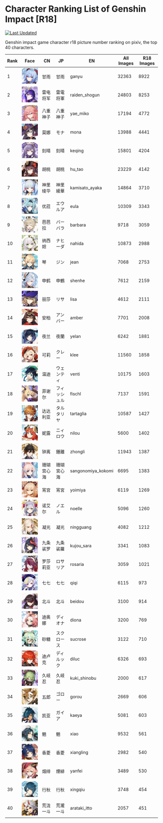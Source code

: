 # Character Ranking List of Genshin Impact [R18]

[![Last Updated](https://img.shields.io/endpoint?url=https://gist.githubusercontent.com/narugo1992/254442dea2e77cf46366df97f499242f/raw/data_last_update.json)](https://huggingface.co/datasets/deepghs/game_characters)

Genshin impact game character r18 picture number ranking on pixiv, the top 40 characters. 

|   Rank | Face                                                        | CN    | JP     | EN                 |   All Images |   R18 Images |
|--------|-------------------------------------------------------------|-------|--------|--------------------|--------------|--------------|
|      1 | ![ganyu](./images/logo_ganyu.png)                           | 甘雨    | 甘雨     | ganyu              |        32363 |         8922 |
|      2 | ![raiden_shogun](./images/logo_raiden_shogun.png)           | 雷电将军  | 雷電将軍   | raiden_shogun      |        24803 |         8253 |
|      3 | ![yae_miko](./images/logo_yae_miko.png)                     | 八重神子  | 八重神子   | yae_miko           |        17194 |         4772 |
|      4 | ![mona](./images/logo_mona.png)                             | 莫娜    | モナ     | mona               |        13988 |         4441 |
|      5 | ![keqing](./images/logo_keqing.png)                         | 刻晴    | 刻晴     | keqing             |        15801 |         4204 |
|      6 | ![hu_tao](./images/logo_hu_tao.png)                         | 胡桃    | 胡桃     | hu_tao             |        23229 |         4142 |
|      7 | ![kamisato_ayaka](./images/logo_kamisato_ayaka.png)         | 神里绫华  | 神里綾華   | kamisato_ayaka     |        14864 |         3710 |
|      8 | ![eula](./images/logo_eula.png)                             | 优菈    | エウルア   | eula               |        10309 |         3343 |
|      9 | ![barbara](./images/logo_barbara.png)                       | 芭芭拉   | バーバラ   | barbara            |         9718 |         3059 |
|     10 | ![nahida](./images/logo_nahida.png)                         | 纳西妲   | ナヒーダ   | nahida             |        10873 |         2988 |
|     11 | ![jean](./images/logo_jean.png)                             | 琴     | ジン     | jean               |         7068 |         2753 |
|     12 | ![shenhe](./images/logo_shenhe.png)                         | 申鹤    | 申鶴     | shenhe             |         7612 |         2159 |
|     13 | ![lisa](./images/logo_lisa.png)                             | 丽莎    | リサ     | lisa               |         4612 |         2111 |
|     14 | ![amber](./images/logo_amber.png)                           | 安柏    | アンバー   | amber              |         7701 |         2008 |
|     15 | ![yelan](./images/logo_yelan.png)                           | 夜兰    | 夜蘭     | yelan              |         6242 |         1881 |
|     16 | ![klee](./images/logo_klee.png)                             | 可莉    | クレー    | klee               |        11560 |         1858 |
|     17 | ![venti](./images/logo_venti.png)                           | 温迪    | ウェンティ  | venti              |        10175 |         1603 |
|     18 | ![fischl](./images/logo_fischl.png)                         | 菲谢尔   | フィッシュル | fischl             |         7137 |         1591 |
|     19 | ![tartaglia](./images/logo_tartaglia.png)                   | 达达利亚  | タルタリヤ  | tartaglia          |        10587 |         1427 |
|     20 | ![nilou](./images/logo_nilou.png)                           | 妮露    | ニィロウ   | nilou              |         5600 |         1402 |
|     21 | ![zhongli](./images/logo_zhongli.png)                       | 钟离    | 鍾離     | zhongli            |        11943 |         1387 |
|     22 | ![sangonomiya_kokomi](./images/logo_sangonomiya_kokomi.png) | 珊瑚宫心海 | 珊瑚宮心海  | sangonomiya_kokomi |         6695 |         1383 |
|     23 | ![yoimiya](./images/logo_yoimiya.png)                       | 宵宫    | 宵宮     | yoimiya            |         6119 |         1269 |
|     24 | ![noelle](./images/logo_noelle.png)                         | 诺艾尔   | ノエル    | noelle             |         5096 |         1260 |
|     25 | ![ningguang](./images/logo_ningguang.png)                   | 凝光    | 凝光     | ningguang          |         4082 |         1212 |
|     26 | ![kujou_sara](./images/logo_kujou_sara.png)                 | 九条裟罗  | 九条裟羅   | kujou_sara         |         3341 |         1083 |
|     27 | ![rosaria](./images/logo_rosaria.png)                       | 罗莎莉亚  | ロサリア   | rosaria            |         3059 |         1021 |
|     28 | ![qiqi](./images/logo_qiqi.png)                             | 七七    | 七七     | qiqi               |         6115 |          973 |
|     29 | ![beidou](./images/logo_beidou.png)                         | 北斗    | 北斗     | beidou             |         3100 |          914 |
|     30 | ![diona](./images/logo_diona.png)                           | 迪奥娜   | ディオナ   | diona              |         3200 |          769 |
|     31 | ![sucrose](./images/logo_sucrose.png)                       | 砂糖    | スクロース  | sucrose            |         3122 |          710 |
|     32 | ![diluc](./images/logo_diluc.png)                           | 迪卢克   | ディルック  | diluc              |         6326 |          693 |
|     33 | ![kuki_shinobu](./images/logo_kuki_shinobu.png)             | 久岐忍   | 久岐忍    | kuki_shinobu       |         2000 |          617 |
|     34 | ![gorou](./images/logo_gorou.png)                           | 五郎    | ゴロー    | gorou              |         2669 |          606 |
|     35 | ![kaeya](./images/logo_kaeya.png)                           | 凯亚    | ガイア    | kaeya              |         5081 |          603 |
|     36 | ![xiao](./images/logo_xiao.png)                             | 魈     | 魈      | xiao               |         9532 |          561 |
|     37 | ![xiangling](./images/logo_xiangling.png)                   | 香菱    | 香菱     | xiangling          |         2982 |          540 |
|     38 | ![yanfei](./images/logo_yanfei.png)                         | 烟绯    | 煙緋     | yanfei             |         3489 |          530 |
|     39 | ![xingqiu](./images/logo_xingqiu.png)                       | 行秋    | 行秋     | xingqiu            |         3748 |          454 |
|     40 | ![arataki_itto](./images/logo_arataki_itto.png)             | 荒泷一斗  | 荒瀧一斗   | arataki_itto       |         2057 |          451 |
